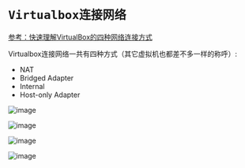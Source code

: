 # `Virtualbox连接网络`

[参考：快速理解VirtualBox的四种网络连接方式](https://www.cnblogs.com/york-hust/archive/2012/03/29/2422911.html)

Virtualbox连接网络一共有四种方式（其它虚拟机也都差不多一样的称呼）:
- NAT
- Bridged Adapter
- Internal
- Host-only Adapter

![image](https://user-images.githubusercontent.com/14041622/45481586-83374580-b77e-11e8-9f7f-d36edb79ce10.png)


![image](https://user-images.githubusercontent.com/14041622/45481780-08baf580-b77f-11e8-8a93-e36f79d27087.png)

![image](https://user-images.githubusercontent.com/14041622/45481787-0c4e7c80-b77f-11e8-9cd5-19dc293d9b0d.png)

![image](https://user-images.githubusercontent.com/14041622/45481796-0f496d00-b77f-11e8-9154-1d6c838bef78.png)
